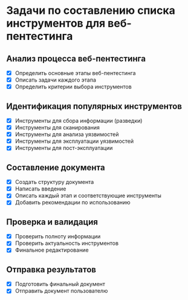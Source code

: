 # Задачи по составлению списка инструментов для веб-пентестинга

## Анализ процесса веб-пентестинга
- [x] Определить основные этапы веб-пентестинга
- [x] Описать задачи каждого этапа
- [x] Определить критерии выбора инструментов

## Идентификация популярных инструментов
- [x] Инструменты для сбора информации (разведки)
- [x] Инструменты для сканирования
- [x] Инструменты для анализа уязвимостей
- [x] Инструменты для эксплуатации уязвимостей
- [x] Инструменты для пост-эксплуатации

## Составление документа
- [x] Создать структуру документа
- [x] Написать введение
- [x] Описать каждый этап и соответствующие инструменты
- [x] Добавить рекомендации по использованию

## Проверка и валидация
- [x] Проверить полноту информации
- [x] Проверить актуальность инструментов
- [x] Финальное редактирование

## Отправка результатов
- [x] Подготовить финальный документ
- [x] Отправить документ пользователю
